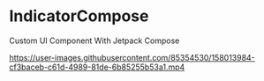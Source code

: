 # IndicatorCompose
Custom UI Component With Jetpack Compose

https://user-images.githubusercontent.com/85354530/158013984-cf3baceb-c61d-4989-81de-6b85255b53a1.mp4
